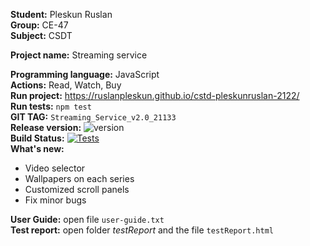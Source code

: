 __Student:__ Pleskun Ruslan  
__Group:__ CE-47  
__Subject:__ CSDT  

__Project name:__ Streaming service

__Programming language:__ JavaScript  
__Actions:__ Read, Watch, Buy  
__Run project:__ https://ruslanpleskun.github.io/cstd-pleskunruslan-2122/  
__Run tests:__ `npm test`  
__GIT TAG:__ `Streaming_Service_v2.0_21133`  
__Release version:__ ![version](https://img.shields.io/badge/version-2.0-blue)  
__Build Status:__ [![Tests](https://github.com/RuslanPleskun/cstd-pleskunruslan-2122/actions/workflows/test.yml/badge.svg?branch=feature%2Fpleskunruslan%2Fdevelop&event=push)](https://github.com/RuslanPleskun/cstd-pleskunruslan-2122/actions/workflows/test.yml)  
__What's new:__  
- Video selector  
- Wallpapers on each series  
- Customized scroll panels  
- Fix minor bugs  

__User Guide:__  open file `user-guide.txt`  
__Test report:__  open folder *testReport* and the file `testReport.html`  
